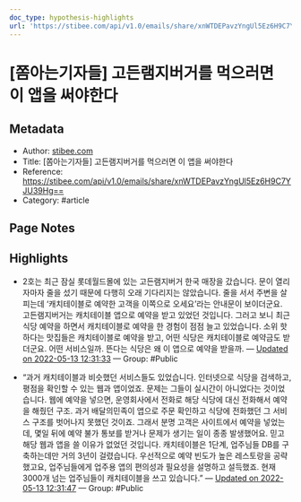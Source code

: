 ```yaml
---
doc_type: hypothesis-highlights
url: 'https://stibee.com/api/v1.0/emails/share/xnWTDEPavzYngUl5Ez6H9C7YJU39Hg=='
---
```


# [쫌아는기자들] 고든램지버거를 먹으러면 이 앱을 써야한다

## Metadata
- Author: [stibee.com]()
- Title: [쫌아는기자들] 고든램지버거를 먹으러면 이 앱을 써야한다
- Reference: https://stibee.com/api/v1.0/emails/share/xnWTDEPavzYngUl5Ez6H9C7YJU39Hg==
- Category: #article

## Page Notes
## Highlights
- 2호는 최근 잠실 롯데월드몰에 있는 고든램지버거 한국 매장을 갔습니다. 문이 열리자마자 줄을 섰기 때문에 다행히 오래 기다리지는 않았습니다. 줄을 서서 주변을 살피는데 ‘캐치테이블로 예약한 고객을 이쪽으로 오세요’라는 안내문이 보이더군요. 고든램지버거는 캐치테이블 앱으로 예약을 받고 있었던 것입니다. 그러고 보니 최근 식당 예약을 하면서 캐치테이블로 예약을 한 경험이 점점 늘고 있었습니다. 소위 핫하다는 맛집들은 캐치테이블로 예약을 받고, 어떤 식당은 캐치테이블로 예약금도 받더군요. 어떤 서비스일까. 뜬다는 식당은 왜 이 앱으로 예약을 받을까.  — [Updated on 2022-05-13 12:31:33](https://hyp.is/L9q_vNJtEeyzvaOntjEtVQ/stibee.com/api/v1.0/emails/share/xnWTDEPavzYngUl5Ez6H9C7YJU39Hg==) — Group: #Public

- “과거 캐치테이블과 비슷했던 서비스들도 있었습니다. 인터넷으로 식당을 검색하고, 평점을 확인할 수 있는 웹과 앱이었죠. 문제는 그들이 실시간이 아니었다는 것이었습니다. 웹에 예약을 넣으면, 운영회사에서 전화로 해당 식당에 대신 전화해서 예약을 해줬던 구조. 과거 배달의민족이 앱으로 주문 확인하고 식당에 전화했던 그 서비스 구조를 벗어나지 못했던 것이죠. 그래서 분명 고객은 사이트에서 예약을 넣었는데, 몇일 뒤에 예약 불가 통보를 받거나 문제가 생기는 일이 종종 발생했어요. 믿고 해당 웹과 앱을 쓸 이유가 없었던 것입니다. 캐치테이블은 1단계, 업주님들 DB를 구축하는데만 거의 3년이 걸렸습니다. 우선적으로 예약 빈도가 높은 레스토랑을 공략했고요, 업주님들에게 업주용 앱의 편의성과 필요성을 설명하고 설득했죠. 현재 3000개 넘는 업주님들이 캐치테이블을 쓰고 있습니다.” — [Updated on 2022-05-13 12:31:47](https://hyp.is/N-fMzNJtEeyyTd-f_NoVcA/stibee.com/api/v1.0/emails/share/xnWTDEPavzYngUl5Ez6H9C7YJU39Hg==) — Group: #Public



